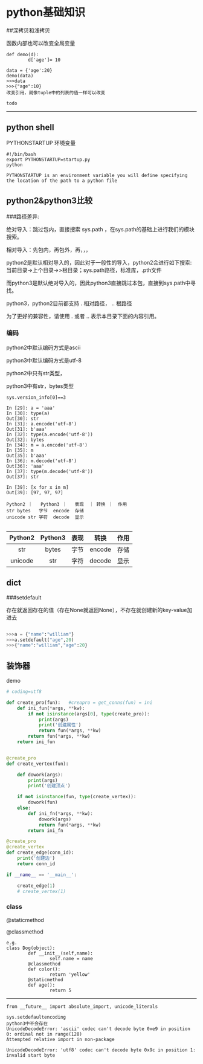 # python基础知识

##深拷贝和浅拷贝

函数内部也可以改变全局变量

```
def demo(d):
		d['age']= 10
		
data = {'age':20}
demo(data)
>>>data
>>>{"age":10}
改变引用，就像tuple中的列表的值一样可以改变

```



```
todo
```

---

## python shell

PYTHONSTARTUP 环境变量

```shell
#!/bin/bash
export PYTHONSTARTUP=startup.py
python
```

```
PYTHONSTARTUP is an environment variable you will define specifying the location of the path to a python file
```

<PYTHONSTARTUP is an environment variable you will define specifying the location of the path to a python file>





## python2&python3比较

###路径差异:

绝对导入：跳过包内，直接搜索 sys.path ，在sys.path的基础上进行我们的模块搜索。

相对导入：先包内，再包外，再，，，

python2是默认相对导入的，因此对于一般性的导入，python2会进行如下搜索: 当前目录->上个目录->>根目录；sys.path路径，标准库，.pth文件

而python3是默认绝对导入的，因此python3直接跳过本包，直接到sys.path中寻找。

python3，python2目前都支持 . 相对路径， .. 根路径

为了更好的兼容性，请使用 . 或者 ..  表示本目录下面的内容引用。

### 编码

python2中默认编码方式是ascii

python3中默认编码方式是utf-8



python2中只有str类型，

python3中有str，bytes类型

```python3
sys.version_info[0]==3

In [29]: a = 'aaa'                                                                                                                                                                                                                         
In [30]: type(a)                                                                                                                                                                                                                            
Out[30]: str
In [31]: a.encode('utf-8')                                                                                                                                                                                                                  
Out[31]: b'aaa'
In [32]: type(a.encode('utf-8'))                                                                                                                                                                                                            
Out[32]: bytes
In [34]: m = a.encode('utf-8')                                                                                                                                                                                                              
In [35]: m                                                                                                                                                                                                                                  
Out[35]: b'aaa'
In [36]: m.decode('utf-8')                                                                                                                                                                                                                  
Out[36]: 'aaa'
In [37]: type(m.decode('utf-8'))                                                                                                                                                                                                            
Out[37]: str

In [39]: [x for x in m]                                                                                                                                                                                                                     
Out[39]: [97, 97, 97]
```

```
Python2 ｜	Python3 ｜	表现	｜ 转换 ｜	作用
str	bytes	字节	encode	存储
unicode	str	字符	decode	显示


```



| Python2 | Python3 | 表现 |  转换  | 作用 |
| :-----: | :-----: | :--: | :----: | :--: |
|   str   |  bytes  | 字节 | encode | 存储 |
| unicode |   str   | 字符 | decode | 显示 |





## dict

###setdefault

存在就返回存在的值（存在None就返回None），不存在就创建新的key-value加进去

```python

>>>a = {"name":"william"}
>>>a.setdefault("age",20)
>>>{"name":"william","age":20}

```



## 装饰器

demo

```python
# coding=utf8

def create_pro(fun):   #creapro = get_conns(fun) = ini
    def ini_fun(*args, **kw):
        if not isinstance(args[0], type(create_pro)):
            print(args)
            print('创建属性')
            return fun(*args, **kw)
        return fun(*args, **kw)
    return ini_fun


@create_pro
def create_vertex(fun):

    def dowork(args):
        print(args)
        print('创建顶点')

    if not isinstance(fun, type(create_vertex)):
        dowork(fun)
    else:
        def ini_fn(*args, **kw):
            dowork(args)
            return fun(*args, **kw)
        return ini_fn

@create_pro
@create_vertex
def create_edge(conn_id):
    print('创建边')
    return conn_id

if __name__ == '__main__':

    create_edge(1)
    # create_vertex(1)
```



### class

@staticmethod

@classmethod

```
e.g.
class Dog(object):
		def __init__(self,name):
				self.name = name
		@classmethod
		def color():
				return 'yellow'
		@staticmethod
		def age():
				return 5

```

---



```
from __future__ import absolute_import, unicode_literals
```

```
sys.setdefaultencoding
python3中不会存在
UnicodeDecodeError: 'ascii' codec can't decode byte 0xe9 in position 0: ordinal not in range(128)
Attempted relative import in non-package

UnicodeDecodeError: 'utf8' codec can't decode byte 0x9c in position 1: invalid start byte
```

